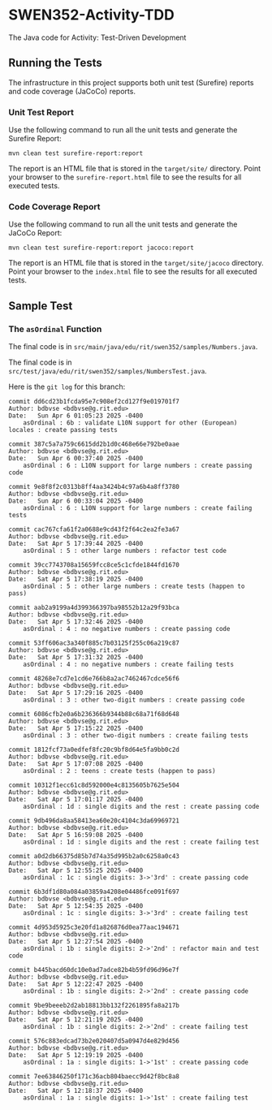# SWEN352-Activity-TDD

 The Java code for Activity: Test-Driven Development

## Running the Tests

The infrastructure in this project supports both unit test (Surefire) reports
and code coverage (JaCoCo) reports.

### Unit Test Report

Use the following command to run all the unit tests and generate the Surefire Report:

```shell
mvn clean test surefire-report:report
```

The report is an HTML file that is stored in the `target/site/` directory.  Point your
browser to the `surefire-report.html` file to see the results for all executed tests.

### Code Coverage Report

Use the following command to run all the unit tests and generate the JaCoCo Report:

```shell
mvn clean test surefire-report:report jacoco:report
```

The report is an HTML file that is stored in the `target/site/jacoco` directory.  Point your
browser to the `index.html` file to see the results for all executed tests.


## Sample Test

### The `asOrdinal` Function

The final code is in `src/main/java/edu/rit/swen352/samples/Numbers.java`.

The final code is in `src/test/java/edu/rit/swen352/samples/NumbersTest.java`.

Here is the `git log` for this branch:

```text
commit dd6cd23b1fcda95e7c908ef2cd127f9e019701f7
Author: bdbvse <bdbvse@g.rit.edu>
Date:   Sun Apr 6 01:05:23 2025 -0400
    asOrdinal : 6b : validate L10N support for other (European) locales : create passing tests

commit 387c5a7a759c6615dd2b1d0c468e66e792be0aae
Author: bdbvse <bdbvse@g.rit.edu>
Date:   Sun Apr 6 00:37:40 2025 -0400
    asOrdinal : 6 : L10N support for large numbers : create passing code

commit 9e8f8f2c0313b8ff4aa3424b4c97a6b4a8ff3780
Author: bdbvse <bdbvse@g.rit.edu>
Date:   Sun Apr 6 00:33:04 2025 -0400
    asOrdinal : 6 : L10N support for large numbers : create failing tests

commit cac767cfa61f2a0688e9cd43f2f64c2ea2fe3a67
Author: bdbvse <bdbvse@g.rit.edu>
Date:   Sat Apr 5 17:39:44 2025 -0400
    asOrdinal : 5 : other large numbers : refactor test code

commit 39cc7743708a15659fcc8ce5c1cfde1844fd1670
Author: bdbvse <bdbvse@g.rit.edu>
Date:   Sat Apr 5 17:38:19 2025 -0400
    asOrdinal : 5 : other large numbers : create tests (happen to pass)

commit aab2a9199a4d399366397ba98552b12a29f93bca
Author: bdbvse <bdbvse@g.rit.edu>
Date:   Sat Apr 5 17:32:46 2025 -0400
    asOrdinal : 4 : no negative numbers : create passing code

commit 53ff606ac3a340f885c7b03125f255c06a219c87
Author: bdbvse <bdbvse@g.rit.edu>
Date:   Sat Apr 5 17:31:32 2025 -0400
    asOrdinal : 4 : no negative numbers : create failing tests

commit 48268e7cd7e1cd6e766b8a2ac7462467cdce56f6
Author: bdbvse <bdbvse@g.rit.edu>
Date:   Sat Apr 5 17:29:16 2025 -0400
    asOrdinal : 3 : other two-digit numbers : create passing code

commit 6086cfb2e0a6b236366b9344b88c68a71f68d648
Author: bdbvse <bdbvse@g.rit.edu>
Date:   Sat Apr 5 17:15:22 2025 -0400
    asOrdinal : 3 : other two-digit numbers : create failing tests

commit 1812fcf73a0edfef8fc20c9bf8d64e5fa9bb0c2d
Author: bdbvse <bdbvse@g.rit.edu>
Date:   Sat Apr 5 17:07:08 2025 -0400
    asOrdinal : 2 : teens : create tests (happen to pass)

commit 10312f1ecc61c8d592000e4c8135605b7625e504
Author: bdbvse <bdbvse@g.rit.edu>
Date:   Sat Apr 5 17:01:17 2025 -0400
    asOrdinal : 1d : single digits and the rest : create passing code

commit 9db496da8aa58413ea60e20c4104c3da69969721
Author: bdbvse <bdbvse@g.rit.edu>
Date:   Sat Apr 5 16:59:08 2025 -0400
    asOrdinal : 1d : single digits and the rest : create failing test

commit a0d2db66375d85b7d74a35d995b2a0c6258a0c43
Author: bdbvse <bdbvse@g.rit.edu>
Date:   Sat Apr 5 12:55:25 2025 -0400
    asOrdinal : 1c : single digits: 3->'3rd' : create passing code

commit 6b3df1d80a084a03859a4208e04486fce091f697
Author: bdbvse <bdbvse@g.rit.edu>
Date:   Sat Apr 5 12:54:35 2025 -0400
    asOrdinal : 1c : single digits: 3->'3rd' : create failing test

commit 4d953d5925c3e20fd1a826876d0ea77aac194671
Author: bdbvse <bdbvse@g.rit.edu>
Date:   Sat Apr 5 12:27:54 2025 -0400
    asOrdinal : 1b : single digits: 2->'2nd' : refactor main and test code

commit b445bacd60dc10e0ad7adce82b4b59fd96d96e7f
Author: bdbvse <bdbvse@g.rit.edu>
Date:   Sat Apr 5 12:22:47 2025 -0400
    asOrdinal : 1b : single digits: 2->'2nd' : create passing code

commit 9be9beeeb2d2ab18813bb132f2261895fa8a217b
Author: bdbvse <bdbvse@g.rit.edu>
Date:   Sat Apr 5 12:21:19 2025 -0400
    asOrdinal : 1b : single digits: 2->'2nd' : create failing test

commit 576c883edcad73b2e020407d5a0947d4e829d456
Author: bdbvse <bdbvse@g.rit.edu>
Date:   Sat Apr 5 12:19:19 2025 -0400
    asOrdinal : 1a : single digits: 1->'1st' : create passing code

commit 7ee63846250f171c36acb804baecc9d42f8bc8a8
Author: bdbvse <bdbvse@g.rit.edu>
Date:   Sat Apr 5 12:18:37 2025 -0400
    asOrdinal : 1a : single digits: 1->'1st' : create failing test
```
